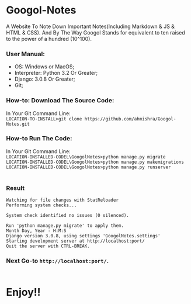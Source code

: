 # Googol-Notes
A Website To Note Down Important Notes(Including Markdown &amp; JS &amp; HTML &amp; CSS). And By The Way Googol Stands for equivalent to ten raised to the power of a hundred (10^100). 


### User Manual:
* OS: Windows or MacOS;
* Interpreter: Python 3.2 Or Greater;
* Django: 3.0.8 Or Greater;
* Git;


### How-to: Download The Source Code:
In Your Git Command Line:</br>
`LOCATION-TO-INSTALL>git clone https://github.com/ahmishra/Googol-Notes.git`

### How-to Run The Code:
In Your Git Command Line:</br>
`LOCATION-INSTALLED-CODEL\GoogolNotes>python manage.py migrate`</br>
`LOCATION-INSTALLED-CODEL\GoogolNotes>python manage.py makemigrations`</br>
`LOCATION-INSTALLED-CODEL\GoogolNotes>python manage.py runserver`</br></br>


### Result
```
Watching for file changes with StatReloader
Performing system checks...

System check identified no issues (0 silenced).

Run 'python manage.py migrate' to apply them.
Month Day, Year - H:M:S
Django version 3.0.8, using settings 'GoogolNotes.settings'
Starting development server at http://localhost:port/
Quit the server with CTRL-BREAK.
```

### Next Go-to `http://localhost:port/`.</br></br>

# Enjoy!!
